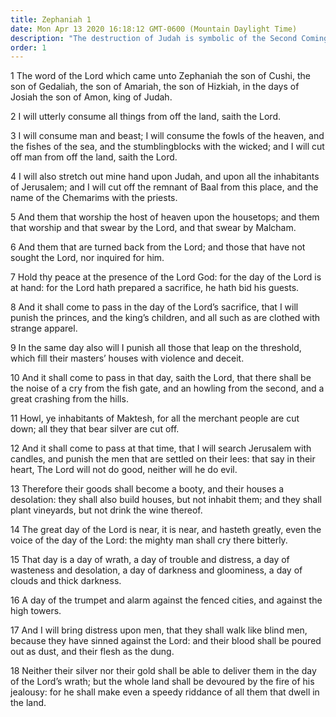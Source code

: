 ```yaml
---
title: Zephaniah 1
date: Mon Apr 13 2020 16:18:12 GMT-0600 (Mountain Daylight Time)
description: "The destruction of Judah is symbolic of the Second Coming—It is the day of the Lord’s sacrifice, a day of wrath and trouble."
order: 1
---
```


1 The word of the Lord which came unto Zephaniah the son of Cushi, the son of Gedaliah, the son of Amariah, the son of Hizkiah, in the days of Josiah the son of Amon, king of Judah.

2 I will utterly consume all things from off the land, saith the Lord.

3 I will consume man and beast; I will consume the fowls of the heaven, and the fishes of the sea, and the stumblingblocks with the wicked; and I will cut off man from off the land, saith the Lord.

4 I will also stretch out mine hand upon Judah, and upon all the inhabitants of Jerusalem; and I will cut off the remnant of Baal from this place, and the name of the Chemarims with the priests.

5 And them that worship the host of heaven upon the housetops; and them that worship and that swear by the Lord, and that swear by Malcham.

6 And them that are turned back from the Lord; and those that have not sought the Lord, nor inquired for him.

7 Hold thy peace at the presence of the Lord God: for the day of the Lord is at hand: for the Lord hath prepared a sacrifice, he hath bid his guests.

8 And it shall come to pass in the day of the Lord’s sacrifice, that I will punish the princes, and the king’s children, and all such as are clothed with strange apparel.

9 In the same day also will I punish all those that leap on the threshold, which fill their masters’ houses with violence and deceit.

10 And it shall come to pass in that day, saith the Lord, that there shall be the noise of a cry from the fish gate, and an howling from the second, and a great crashing from the hills.

11 Howl, ye inhabitants of Maktesh, for all the merchant people are cut down; all they that bear silver are cut off.

12 And it shall come to pass at that time, that I will search Jerusalem with candles, and punish the men that are settled on their lees: that say in their heart, The Lord will not do good, neither will he do evil.

13 Therefore their goods shall become a booty, and their houses a desolation: they shall also build houses, but not inhabit them; and they shall plant vineyards, but not drink the wine thereof.

14 The great day of the Lord is near, it is near, and hasteth greatly, even the voice of the day of the Lord: the mighty man shall cry there bitterly.

15 That day is a day of wrath, a day of trouble and distress, a day of wasteness and desolation, a day of darkness and gloominess, a day of clouds and thick darkness.

16 A day of the trumpet and alarm against the fenced cities, and against the high towers.

17 And I will bring distress upon men, that they shall walk like blind men, because they have sinned against the Lord: and their blood shall be poured out as dust, and their flesh as the dung.

18 Neither their silver nor their gold shall be able to deliver them in the day of the Lord’s wrath; but the whole land shall be devoured by the fire of his jealousy: for he shall make even a speedy riddance of all them that dwell in the land.
